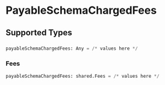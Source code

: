 # PayableSchemaChargedFees


## Supported Types

### 

```python
payableSchemaChargedFees: Any = /* values here */
```

### Fees

```python
payableSchemaChargedFees: shared.Fees = /* values here */
```

